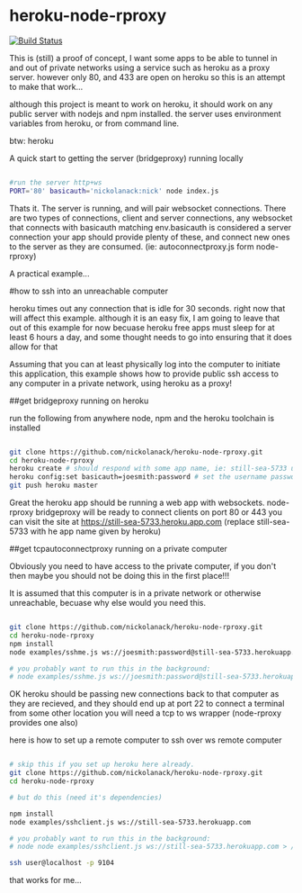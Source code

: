 # heroku-node-rproxy

[![Build Status](https://travis-ci.org/nickolanack/heroku-node-rproxy.svg?branch=master)](https://travis-ci.org/nickolanack/heroku-node-rproxy)


This is (still) a proof of concept, I want some apps to be able to tunnel in and out of private networks using a service such as heroku as a proxy server. however only 80, and 433 are open on heroku so this is an attempt to make that work...

although this project is meant to work on heroku, it should work on any public server with nodejs and npm installed. 
the server uses environment variables from heroku, or from command line.

btw: heroku 



A quick start to getting the server (bridgeproxy) running locally

```bash

#run the server http+ws
PORT='80' basicauth='nickolanack:nick' node index.js

```
Thats it. The server is running, and will pair websocket connections.
There are two types of connections, 
client and server connections, any websocket that connects with basicauth matching env.basicauth
is considered a server connection your app should provide plenty of these, and connect new ones
to the server as they are consumed. (ie: autoconnectproxy.js form node-rproxy)


A practical example...

#how to ssh into an unreachable computer

heroku times out any connection that is idle for 30 seconds. right now that will affect this example. 
although it is an easy fix, I am going to leave that out of this example for now becuase heroku free 
apps must sleep for at least 6 hours a day, and some thought needs to go into ensuring that it does
allow for that

Assuming that you can at least physically log into the computer to initiate this application,
this example shows how to provide public ssh access to any computer in a private network, using heroku as a proxy!

##get bridgeproxy running on heroku

run the following from anywhere node, npm and the heroku toolchain is installed
```bash

git clone https://github.com/nickolanack/heroku-node-rproxy.git
cd heroku-node-rproxy
heroku create # should respond with some app name, ie: still-sea-5733 use this later
heroku config:set basicauth=joesmith:password # set the username password you want this should be used later
git push heroku master

```

Great the heroku app should be running a web app with websockets. node-rproxy bridgeproxy will be ready to connect clients on port 80 or 443
you can visit the site at https://still-sea-5733.heroku.app.com (replace still-sea-5733 with he app name given by heroku)

##get tcpautoconnectproxy running on a private computer 

Obviously you need to have access to the private computer, if you don't then maybe you should not be doing this in the
first place!!! 

It is assumed that this computer is in a private network or otherwise unreachable, becuase why else would you need this.

```bash

git clone https://github.com/nickolanack/heroku-node-rproxy.git 
cd heroku-node-rproxy
npm install
node examples/sshme.js ws://joesmith:password@still-sea-5733.herokuapp.com # make sure to replace app name from heroku and the username password 

# you probably want to run this in the background: 
# node examples/sshme.js ws://joesmith:password@still-sea-5733.herokuapp.com > /dev/null 2>&1 &

```

OK heroku should be passing new connections back to that computer as they are recieved, and they should end up at port 22
to connect a terminal from some other location you will need a tcp to ws wrapper (node-rproxy provides one also)

here is how to set up a remote computer to ssh over ws
remote computer
```bash

# skip this if you set up heroku here already.
git clone https://github.com/nickolanack/heroku-node-rproxy.git 
cd heroku-node-rproxy

# but do this (need it's dependencies)

npm install
node examples/sshclient.js ws://still-sea-5733.herokuapp.com

# you probably want to run this in the background: 
# node node examples/sshclient.js ws://still-sea-5733.herokuapp.com > /dev/null 2>&1 &

ssh user@localhost -p 9104

```

that works for me...
